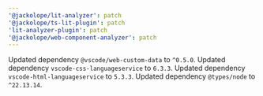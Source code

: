 ```yaml
---
'@jackolope/lit-analyzer': patch
'@jackolope/ts-lit-plugin': patch
'lit-analyzer-plugin': patch
'@jackolope/web-component-analyzer': patch
---
```


Updated dependency `@vscode/web-custom-data` to `^0.5.0`.
Updated dependency `vscode-css-languageservice` to `6.3.3`.
Updated dependency `vscode-html-languageservice` to `5.3.3`.
Updated dependency `@types/node` to `^22.13.14`.
